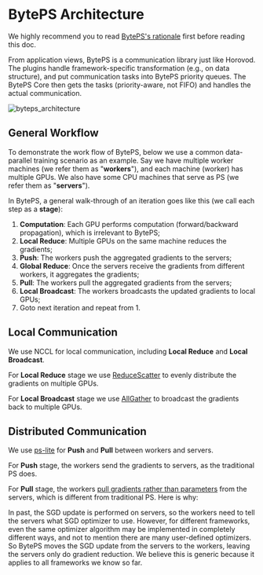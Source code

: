 # BytePS Architecture

We highly recommend you to read [BytePS's rationale](./rationale.md) first before reading this doc.

From application views, BytePS is a communication library just like Horovod. The plugins handle framework-specific transformation (e.g., on data structure), and
put communication tasks into BytePS priority queues. The BytePS Core then gets the tasks (priority-aware, not FIFO) and handles the actual communication.

![byteps_architecture](https://user-images.githubusercontent.com/13852819/69873605-c3d39e00-12f3-11ea-942d-97af2606bb40.png)


## General Workflow
To demonstrate the work flow of BytePS, below we use a common data-parallel training scenario as an example. Say we have multiple worker machines (we refer them as "**workers**"), and each machine (worker) has multiple GPUs. We also have some CPU machines that serve as PS (we refer them as "**servers**").

In BytePS, a general walk-through of an iteration goes like this (we call each step as a **stage**):

1. **Computation**: Each GPU performs computation (forward/backward propagation), which is irrelevant to BytePS;
2. **Local Reduce**: Multiple GPUs on the same machine reduces the gradients;
3. **Push**: The workers push the aggregated gradients to the servers;
4. **Global Reduce**: Once the servers receive the gradients from different workers, it aggregates the gradients;
5. **Pull**: The workers pull the aggregated gradients from the servers;
6. **Local Broadcast**: The workers broadcasts the updated gradients to local GPUs;
8. Goto next iteration and repeat from 1.


## Local Communication

We use NCCL for local communication, including **Local Reduce** and **Local Broadcast**.

For **Local Reduce** stage we use [ReduceScatter](https://docs.nvidia.com/deeplearning/sdk/nccl-developer-guide/docs/usage/operations.html#reducescatter) to evenly distribute the gradients on multiple GPUs.

For **Local Broadcast** stage we use [AllGather](https://docs.nvidia.com/deeplearning/sdk/nccl-developer-guide/docs/usage/operations.html#allgather) to broadcast the gradients back to multiple GPUs.

## Distributed Communication

We use [ps-lite](https://github.com/bytedance/ps-lite/tree/byteps) for **Push** and **Pull** between workers and servers.

For **Push** stage, the workers send the gradients to servers, as the traditional PS does.

For **Pull** stage, the workers <u>pull gradients rather than parameters</u> from the servers, which is different from traditional PS. Here is why:

In past, the SGD update is performed on servers, so the workers need to tell the servers what SGD optimizer to use. However, for different frameworks, even the same optimizer algorithm may be implemented in completely different ways, and not to mention there are many user-defined optimizers. So BytePS moves the SGD update from the servers to the workers, leaving the servers only do gradient reduction. We believe this is generic because it applies to all frameworks we know so far.




